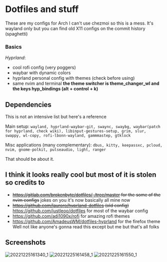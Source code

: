 # Dotfiles and stuff
These are my configs for Arch
I can't use chezmoi so this is a mess.
It's wayland only but you can find old X11 configs on the commit history (spaghetti)

### Basics
*Hyprland*:
- cool rofi config (very poggers)
- waybar with dynamic colors
- hyprland personal config with themes (check before using)
- same nvim and terminal
 **the theme switcher is theme_changer_wl and the keys hyp_bindings (alt + control + k)**
 
 ## Dependencies
 This is not an intensive list but here's a reference
 
 Main setup: `wayland, hyprland-waybar-git, swaync, swaybg, waybar(patch for hyprland, check wiki), libinput-gestures-setup, grim, slur, swappy, wl-copy, rofi-lbonn-wayland, gammmastep, gtklock`
  
Misc applications (many complementary): `dbus, kitty, keepassxc, pcloud, nvim, gnome-polkit, pulseaudio, light, ranger`
  
  That should be about it.
## I think it looks really cool but most of it is stolen so credits to
- ~~https://gitlab.com/brokenbyte/dotfiles/-/tree/master for the some of the nvim configs~~ jokes on you it's now basically all mine now
- ~~https://github.com/lauroro/hyprland-dotfiles (old config)~~ https://github.com/justleoo/dotfiles for most of the waybar config
- https://github.com/adi1090x/rofi for amazing rofi themes
- https://github.com/AmadeusWM/dotfiles-hyprland for the firefox theme
Well not like anyone's gonna read this except but me but that's all folks

## Screenshots

![20221225161340_1](https://user-images.githubusercontent.com/92183955/209475166-51f2e311-0074-4905-bd26-cfcc69f9fb68.png)
![20221225161458_1](https://user-images.githubusercontent.com/92183955/209475169-b6dbec13-2d18-491f-9dbb-a5b12513761e.png)
![20221225161550_1](https://user-images.githubusercontent.com/92183955/209475171-bcaf0dd5-d390-4d01-880a-e24b656da42c.png)
